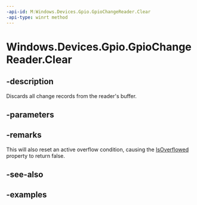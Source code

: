```yaml
---
-api-id: M:Windows.Devices.Gpio.GpioChangeReader.Clear
-api-type: winrt method
---
```


<!-- Method syntax.
public void GpioChangeReader.Clear()
-->

# Windows.Devices.Gpio.GpioChangeReader.Clear

## -description
Discards all change records from the reader's buffer. 

## -parameters

## -remarks
This will also reset an active overflow condition, causing the [IsOverflowed](gpiochangereader_isoverflowed.md) property to return false.

## -see-also

## -examples

